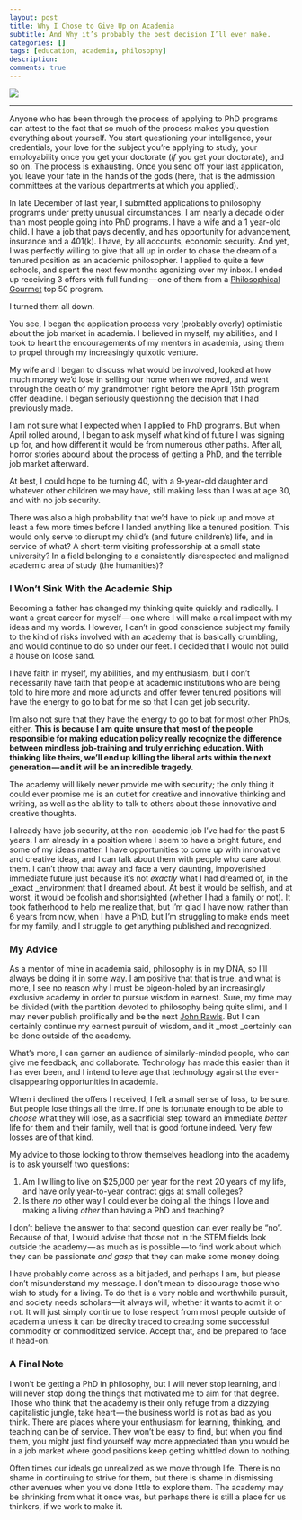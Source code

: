 ```yaml
---
layout: post
title: Why I Chose to Give Up on Academia
subtitle: And Why it’s probably the best decision I’ll ever make.
categories: []
tags: [education, academia, philosophy]
description: 
comments: true
---
```


![](https://raw.githubusercontent.com/mikesturm/mikesturm.github.io/master/assets/BretschneiderInTheScholarsStudyCa1700WroclawW.jpg)

---

Anyone who has been through the process of applying to PhD programs can attest to the fact that so much of the process makes you question everything about yourself. You start questioning your intelligence, your credentials, your love for the subject you’re applying to study, your employability once you get your doctorate (_if_ you get your doctorate), and so on. The process is exhausting. Once you send off your last application, you leave your fate in the hands of the gods (here, that is the admission committees at the various departments at which you applied).

In late December of last year, I submitted applications to philosophy programs under pretty unusual circumstances. I am nearly a decade older than most people going into PhD programs. I have a wife and a 1 year-old child. I have a job that pays decently, and has opportunity for advancement, insurance and a 401(k). I have, by all accounts, economic security. And yet, I was perfectly willing to give that all up in order to chase the dream of a tenured position as an academic philosopher. I applied to quite a few schools, and spent the next few months agonizing over my inbox. I ended up receiving 3 offers with full funding — one of them from a [Philosophical Gourmet][1] top 50 program.

   [1]: http://www.philosophicalgourmet.com/overall.asp

I turned them all down.

You see, I began the application process very (probably overly) optimistic about the job market in academia. I believed in myself, my abilities, and I took to heart the encouragements of my mentors in academia, using them to propel through my increasingly quixotic venture.

My wife and I began to discuss what would be involved, looked at how much money we’d lose in selling our home when we moved, and went through the death of my grandmother right before the April 15th program offer deadline. I began seriously questioning the decision that I had previously made.

I am not sure what I expected when I applied to PhD programs. But when April rolled around, I began to ask myself what kind of future I was signing up for, and how different it would be from numerous other paths. After all, horror stories abound about the process of getting a PhD, and the terrible job market afterward.

At best, I could hope to be turning 40, with a 9-year-old daughter and whatever other children we may have, still making less than I was at age 30, and with no job security.

There was also a high probability that we’d have to pick up and move at least a few more times before I landed anything like a tenured position. This would only serve to disrupt my child’s (and future children’s) life, and in service of what? A short-term visiting professorship at a small state university? In a field belonging to a consistently disrespected and maligned academic area of study (the humanities)?

### I Won’t Sink With the Academic Ship

Becoming a father has changed my thinking quite quickly and radically. I want a great career for myself — one where I will make a real impact with my ideas and my words. However, I can’t in good conscience subject my family to the kind of risks involved with an academy that is basically crumbling, and would continue to do so under our feet. I decided that I would not build a house on loose sand.

I have faith in myself, my abilities, and my enthusiasm, but I don’t necessarily have faith that people at academic institutions who are being told to hire more and more adjuncts and offer fewer tenured positions will have the energy to go to bat for me so that I can get job security.

I’m also not sure that they have the energy to go to bat for most other PhDs, either. **This is because I am quite unsure that most of the people responsible for making education policy really recognize the difference between mindless job-training and truly enriching education. With thinking like theirs, we’ll end up killing the liberal arts within the next generation — and it will be an incredible tragedy.**

The academy will likely never provide me with security; the only thing it could ever promise me is an outlet for creative and innovative thinking and writing, as well as the ability to talk to others about those innovative and creative thoughts.

I already have job security, at the non-academic job I’ve had for the past 5 years. I am already in a position where I seem to have a bright future, and some of my ideas matter. I have opportunities to come up with innovative and creative ideas, and I can talk about them with people who care about them. I can’t throw that away and face a very daunting, impoverished immediate future just because it’s not _exactly_ what I had dreamed of, in the _exact _environment that I dreamed about. At best it would be selfish, and at worst, it would be foolish and shortsighted (whether I had a family or not). It took fatherhood to help me realize that, but I’m glad I have now, rather than 6 years from now, when I have a PhD, but I’m struggling to make ends meet for my family, and I struggle to get anything published and recognized.

### My Advice

As a mentor of mine in academia said, philosophy is in my DNA, so I’ll always be doing it in some way. I am positive that that is true, and what is more, I see no reason why I must be pigeon-holed by an increasingly exclusive academy in order to pursue wisdom in earnest. Sure, my time may be divided (with the partition devoted to philosophy being quite slim), and I may never publish prolifically and be the next [John Rawls][2]. But I can certainly continue my earnest pursuit of wisdom, and it _most _certainly can be done outside of the academy.

   [2]: http://en.wikipedia.org/wiki/John_Rawls

What’s more, I can garner an audience of similarly-minded people, who can give me feedback, and collaborate. Technology has made this easier than it has ever been, and I intend to leverage that technology against the ever-disappearing opportunities in academia.

When i declined the offers I received, I felt a small sense of loss, to be sure. But people lose things all the time. If one is fortunate enough to be able to _choose_ what they will lose, as a sacrificial step toward an immediate _better_ life for them and their family, well that is good fortune indeed. Very few losses are of that kind.

My advice to those looking to throw themselves headlong into the academy is to ask yourself two questions:

  1. Am I willing to live on $25,000 per year for the next 20 years of my life, and have only year-to-year contract gigs at small colleges?
  2. Is there _no_ other way I could ever be doing all the things I love and making a living _other_ than having a PhD and teaching?

I don’t believe the answer to that second question can ever really be “no”. Because of that, I would advise that those not in the STEM fields look outside the academy — as much as is possible — to find work about which they can be passionate _and_ *gasp* that they can make some money doing.

I have probably come across as a bit jaded, and perhaps I am, but please don’t misunderstand my message. I don’t mean to discourage those who wish to study for a living. To do that is a very noble and worthwhile pursuit, and society needs scholars — it always will, whether it wants to admit it or not. It will just simply continue to lose respect from most people outside of academia unless it can be direclty traced to creating some successful commodity or commoditized service. Accept that, and be prepared to face it head-on.

### A Final Note

I won’t be getting a PhD in philosophy, but I will never stop learning, and I will never stop doing the things that motivated me to aim for that degree. Those who think that the academy is their only refuge from a dizzying capitalistic jungle, take heart — the business world is not as bad as you think. There are places where your enthusiasm for learning, thinking, and teaching can be of service. They won’t be easy to find, but when you find them, you might just find yourself way more appreciated than you would be in a job market where good positions keep getting whittled down to nothing.

Often times our ideals go unrealized as we move through life. There is no shame in continuing to strive for them, but there is shame in dismissing other avenues when you've done little to explore them. The academy may be shrinking from what it once was, but perhaps there is still a place for us thinkers, if we work to make it.

